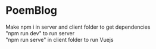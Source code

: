 # PoemBlog
Make npm i in server and client folder to get dependencies<br>
"npm run dev" to run server<br>
"npm run serve" in client folder to run Vuejs
